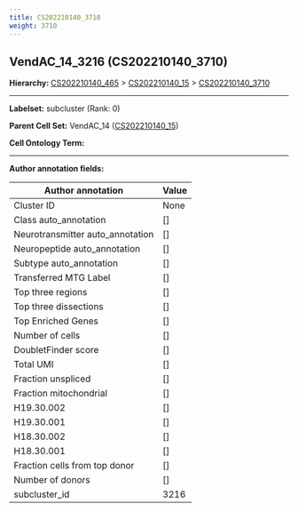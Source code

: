 ```yaml
---
title: CS202210140_3710
weight: 3710
---
```

## VendAC_14_3216 (CS202210140_3710)
<b>Hierarchy: </b>
[CS202210140_465](../CS202210140_465) >
[CS202210140_15](../CS202210140_15) >
[CS202210140_3710](../CS202210140_3710)

---


**Labelset:** subcluster (Rank: 0)

**Parent Cell Set:** VendAC_14 ([CS202210140_15](../CS202210140_15))



**Cell Ontology Term:** 

[MARKER GENES.]: #


---

[TRANSFERRED ANNOTATIONS.]: #


[AUTHOR ANNOTATION FIELDS.]: #


**Author annotation fields:**

| Author annotation | Value |
|-------------------|-------|
|Cluster ID|None|
|Class auto_annotation|[]|
|Neurotransmitter auto_annotation|[]|
|Neuropeptide auto_annotation|[]|
|Subtype auto_annotation|[]|
|Transferred MTG Label|[]|
|Top three regions|[]|
|Top three dissections|[]|
|Top Enriched Genes|[]|
|Number of cells|[]|
|DoubletFinder score|[]|
|Total UMI|[]|
|Fraction unspliced|[]|
|Fraction mitochondrial|[]|
|H19.30.002|[]|
|H19.30.001|[]|
|H18.30.002|[]|
|H18.30.001|[]|
|Fraction cells from top donor|[]|
|Number of donors|[]|
|subcluster_id|3216|
